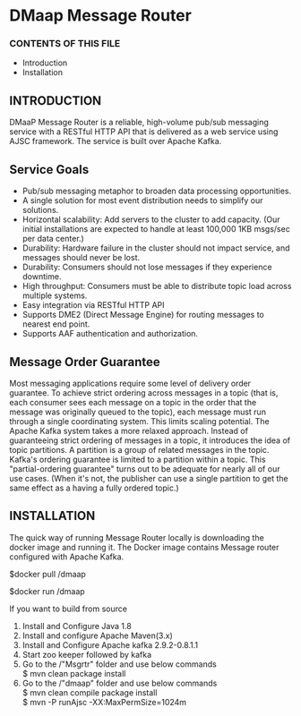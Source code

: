 # DMaap Message Router


### CONTENTS OF THIS FILE


 * Introduction
 * Installation

INTRODUCTION
------------

DMaaP Message Router is a reliable, high-volume pub/sub messaging service with a RESTful HTTP API that is delivered as a web service using AJSC framework. The service is built over Apache Kafka.

Service Goals
----------------

- Pub/sub messaging metaphor to broaden data processing opportunities.
- A single solution for most event distribution needs to simplify our solutions.  
- Horizontal scalability: Add servers to the cluster to add capacity. (Our initial installations are expected to handle at least 100,000 1KB msgs/sec per data center.)  
- Durability: Hardware failure in the cluster should not impact service, and messages should never be lost.  
- Durability: Consumers should not lose messages if they experience downtime.
- High throughput: Consumers must be able to distribute topic load across multiple systems.  
- Easy integration via RESTful HTTP API
- Supports DME2 (Direct Message Engine) for routing messages to nearest end point.  
- Supports AAF authentication and authorization.  

Message Order Guarantee
--------------------

Most messaging applications require some level of delivery order guarantee. To achieve strict ordering across messages in a topic (that is, each consumer sees each message on a topic in the order that the message was originally queued to the topic), each message must run through a single coordinating system. This limits scaling potential. The Apache Kafka system takes a more relaxed approach. Instead of guaranteeing strict ordering of messages in a topic, it introduces the idea of topic partitions. A partition is a group of related messages in the topic. Kafka's ordering guarantee is limited to a partition within a topic. This "partial-ordering guarantee" turns out to be adequate for nearly all of our use cases. (When it's not, the publisher can use a single partition to get the same effect as a having a fully ordered topic.)




INSTALLATION
------------

The quick way of running Message Router locally is downloading the docker image and running it. The Docker image contains Message router configured with Apache Kafka.

$docker pull <docker registry>/dmaap

$docker run <docker registry>/dmaap

If you want to build from source 
  1. Install and Configure Java 1.8
  2. Install and configure Apache Maven(3.x)
  1. Install and Configure Apache kafka 2.9.2-0.8.1.1
  2. Start zoo keeper followed by kafka
  3. Go to the <base directory>/"Msgrtr" folder and use below commands  
          $ mvn clean package install
  4. Go to the <base directory>/"dmaap" folder and use below commands  
            $ mvn clean compile package install  
            $ mvn -P runAjsc -XX:MaxPermSize=1024m  




